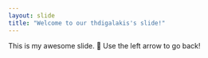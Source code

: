 ```yaml
---
layout: slide
title: "Welcome to our thdigalakis's slide!"
---
```

This is my awesome slide. :tada:
Use the left arrow to go back!
